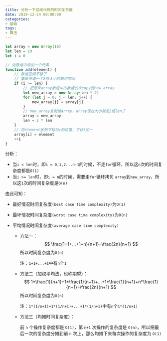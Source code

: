 ```yaml
---
title: 分析一下这段代码的时间复杂度
date: 2019-12-24 00:00:00
categories: 
- 基础
tags:
- 算法
---
```


```js
let array = new Array(10)
let len = 10
let i = 0

// 向数组中添加一个元素
function add(element) {
    // 数组空间不够了
    // 重新申请一个2倍大小的数组空间
    if (i >= len) {
        // 把原来array数组中的数据依次copy到new_array
        let new_array = new Array(len * 2)
        for (let j = 0; j < len; j++) {
            new_array[j] = array[j]
        }
        // new_array复制给array，array现在大小就是2倍len了
        array = new_array
        len = 2 * len
    }
    // 将element放到下标为i的位置，下标i加一
    array[i] = element
    ++i
}
```

分析：

-   当`i < len`时，即`i = 0,1,2...n-1`的时候，不走`for`循环，所以这`n`次的时间复杂度都是`O(1)`
-   当`i >= len`时，即`i = n`的时候，需要走`for`循环拷贝 `array`到`new_array`，所以这`1`次的时间复杂度是`O(n)`

由此可知：

- 最好情况时间复杂度`(best case time complexity)`为`O(1)`

- 最坏情况时间复杂度`(worst case time complexity)`为`O(n)`

- 平均情况时间复杂度`(average case time complexity)`

  - 方法一：
    $$
    \frac{1+1+...+1+n}{n+1}=\frac{2n}{n+1}
    $$
    所以时间复杂度为`O(n)`

    注：`1+1+...+1`中有`n`个`1`

  - 方法二（加权平均法，也称期望）：
    $$
    1*\frac{1}{n+1}+1*\frac{1}{n+1}+...+1*\frac{1}{n+1}+n*\frac{1}{n+1}=\frac{2n}{n+1}
    $$
    所以时间复杂度为`O(n)`

    注：`1*(1/n+1)+1*(1/n+1)+...+1*(1/n+1)`中有`n`个`1*(1/n+1)`

  - 方法三（均摊时间复杂度）：

    前 `n` 个操作复杂度都是 `O(1)`，第 `n+1` 次操作的复杂度是 `O(n)`，所以把最后一次的复杂度分摊到前 `n` 次上，那么均摊下来每次操作的复杂度为 `O(1)`







